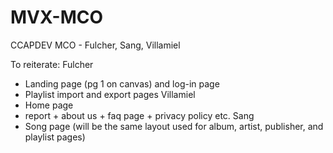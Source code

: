 # MVX-MCO
CCAPDEV MCO - Fulcher, Sang, Villamiel

To reiterate:
Fulcher
  - Landing page (pg 1 on canvas) and log-in page
  - Playlist import and export pages
Villamiel
  - Home page
  - report + about us + faq page + privacy policy etc.
Sang
  - Song page (will be the same layout used for album, artist, publisher, and playlist pages)

